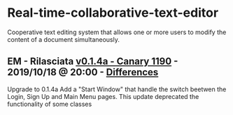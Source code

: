 # Real-time-collaborative-text-editor
Cooperative text editing system that allows one or more users to modify the content of a document simultaneously.

## EM - Rilasciata [v0.1.4a - Canary 1190] - 2019/10/18 @ 20:00 - [Differences]
Upgrade to 0.1.4a
Add a "Start Window" that handle the switch beetwen the Login, Sign Up and Main Menu pages.
This update deprecated the functionality of some classes

[v0.1.4a - Canary 1190]: https://github.com/giovannic96/Real-time-collaborative-text-editor/tree/master/ClientModule
[Differences]: https://github.com/giovannic96/Real-time-collaborative-text-editor/commit/c3d1d41be21d8e6276b0a0fec30c43082bfaa9f3
